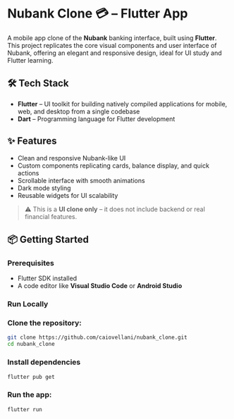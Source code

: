 # Nubank Clone 💳 – Flutter App

A mobile app clone of the **Nubank** banking interface, built using **Flutter**. This project replicates the core visual components and user interface of Nubank, offering an elegant and responsive design, ideal for UI study and Flutter learning.

## 🛠️ Tech Stack

- **Flutter** – UI toolkit for building natively compiled applications for mobile, web, and desktop from a single codebase
- **Dart** – Programming language for Flutter development

## ✨ Features

- Clean and responsive Nubank-like UI
- Custom components replicating cards, balance display, and quick actions
- Scrollable interface with smooth animations
- Dark mode styling
- Reusable widgets for UI scalability

> ⚠️ This is a **UI clone only** – it does not include backend or real financial features.


## 📦 Getting Started

### Prerequisites

- Flutter SDK installed
- A code editor like **Visual Studio Code** or **Android Studio**

### Run Locally

### Clone the repository:

```bash
git clone https://github.com/caiovellani/nubank_clone.git
cd nubank_clone
```

### Install dependencies

```bash
flutter pub get
```

### Run the app:

```bash
flutter run
```
